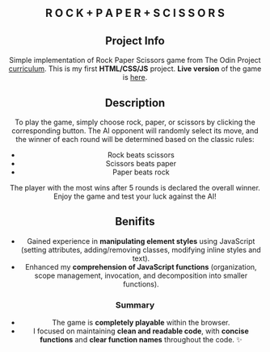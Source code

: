<div align="center">

<h2>R O C K + P A P E R + S C I S S O R S</h2>

## Project Info

Simple implementation of Rock Paper Scissors game from The Odin Project [curriculum](https://www.theodinproject.com/paths/foundations/courses/foundations/lessons/rock-paper-scissors).
This is my first **HTML/CSS/JS** project. **Live version** of the game is [here]().

## Description

To play the game, simply choose rock, paper, or scissors by clicking the corresponding button. The AI opponent will randomly select its move, and the winner of each round will be determined based on the classic rules:

- Rock beats scissors
- Scissors beats paper
- Paper beats rock

The player with the most wins after 5 rounds is declared the overall winner. Enjoy the game and test your luck against the AI!

## Benifits

- Gained experience in **manipulating element styles** using JavaScript (setting attributes, adding/removing classes, modifying inline styles and text).
- Enhanced my **comprehension of JavaScript functions** (organization, scope management, invocation, and decomposition into smaller functions).

### Summary

- The game is **completely playable** within the browser.
- I focused on maintaining **clean and readable code**, with **concise functions** and **clear function names** throughout the code. ✨

</div>

